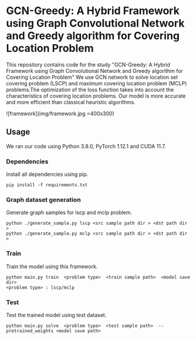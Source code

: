 # GCN-Greedy: A Hybrid Framework  using Graph Convolutional Network and Greedy algorithm for Covering Location Problem
This repository contains code for the study "GCN-Greedy: A Hybrid Framework  using Graph Convolutional Network and Greedy algorithm for Covering Location Problem"
We use GCN network to solve location set covering problem (LSCP) and maximum covering location problem (MCLP) problems.The optimization of the loss function takes into account the characteristics of covering location problems.
Our model is more accurate and more efficient than classical heuristic algorithms.

![framework](img/framework.jpg =400x300)

## Usage
We ran our code using Python 3.8.0, PyTorch 1.12.1 and CUDA 11.7.
### Dependencies
Install all dependencies using pip.
```shell
pip install -f requirements.txt
```
### Graph dataset generation
Generate graph samples for lscp and mclp problem.
```shell
python ./generate_sample.py lscp <src sample path dir > <dst path dir >
python ./generate_sample.py mclp <src sample path dir > <dst path dir >
```
### Train
Train the model using this framework.
```shell
python main.py train  <problem type>  <train sample path>  <model save dir>  
<problem type> : lscp/mclp
```

### Test
Test the trained model using test dataset.
```shell 
python main.py solve  <problem type>  <test sample path>  --pretrained_weights <model save path>  
```
